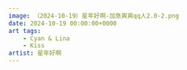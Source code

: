 ```yaml
---
image: （2024-10-19）星年好啊-加急爽爽qq人2.0-2.png
date: 2024-10-19 00:00:00+0000
art tags:
    - Cyan & Lina
    - Kiss
artist: 星年好啊
---
```

